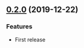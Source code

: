 ## [0.2.0](https://github.com/tyrcord/subx/releases/tag/v0.3.0) (2019-12-22)

### Features

- First release
